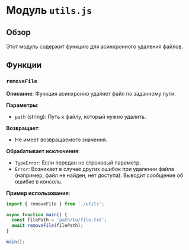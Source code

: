 # Модуль `utils.js`

## Обзор

Этот модуль содержит функцию для асинхронного удаления файлов.

## Функции

### `removeFile`

**Описание**: Функция асинхронно удаляет файл по заданному пути.

**Параметры**:

- `path` (string): Путь к файлу, который нужно удалить.

**Возвращает**:

- Не имеет возвращаемого значения.

**Обрабатывает исключения**:

- `TypeError`: Если передан не строковый параметр.
- `Error`: Возникает в случае других ошибок при удалении файла (например, файл не найден, нет доступа). Выводит сообщение об ошибке в консоль.

**Пример использования**:

```javascript
import { removeFile } from './utils';

async function main() {
  const filePath = 'path/to/file.txt';
  await removeFile(filePath);
}

main();
```